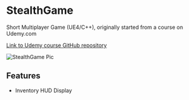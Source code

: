 # StealthGame
Short Multiplayer Game (UE4/C++), originally started from a course on Udemy.com 

[Link to Udemy course GitHub repository](https://github.com/tomlooman/StealthGameUdemy)

![StealthGame Pic](https://berkbid.github.io/Images/StealthGame.png)

## Features
- Inventory HUD Display
